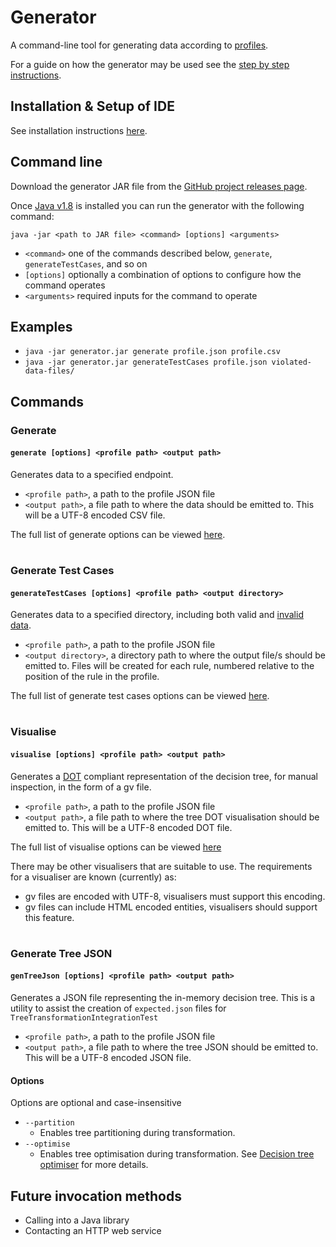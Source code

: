# Generator

A command-line tool for generating data according to [profiles](../docs/Profiles.md).

For a guide on how the generator may be used see the [step by step instructions](../docs/GettingStarted/StepByStepInstructions.md).


## Installation & Setup of IDE

See installation instructions [here](./docs/GeneratorSetup.md).

## Command line

Download the generator JAR file from the [GitHub project releases page](https://github.com/ScottLogic/data-engineering-generator/releases/).


Once [Java v1.8](https://www.java.com/en/download/manual.jsp) is installed you can run the generator with the following command:

`java -jar <path to JAR file> <command> [options] <arguments>`

* `<command>` one of the commands described below, `generate`, `generateTestCases`, and so on
* `[options]` optionally a combination of options to configure how the command operates
* `<arguments>` required inputs for the command to operate

## Examples
* `java -jar generator.jar generate profile.json profile.csv`
* `java -jar generator.jar generateTestCases profile.json violated-data-files/`

## Commands
### Generate
#### `generate [options] <profile path> <output path>`

Generates data to a specified endpoint.

* `<profile path>`, a path to the profile JSON file
* `<output path>`, a file path to where the data should be emitted to. This will be a UTF-8 encoded CSV file.

The full list of generate options can be viewed [here](../docs/Options/GenerateOptions.md).

#
### Generate Test Cases
#### `generateTestCases [options] <profile path> <output directory>`

Generates data to a specified directory, including both valid and [invalid data](./docs/DeliberateViolation.md).

* `<profile path>`, a path to the profile JSON file
* `<output directory>`, a directory path to where the output file/s should be emitted to. Files will be created for each rule, numbered relative to the position of the rule in the profile.

The full list of generate test cases options can be viewed [here](../docs/Options/GenerateTestCasesOptions.md).

#
### Visualise
#### `visualise [options] <profile path> <output path>`

Generates a <a href=https://en.wikipedia.org/wiki/DOT_(graph_description_language)>DOT</a> compliant representation of the decision tree, 
for manual inspection, in the form of a gv file.
* `<profile path>`, a path to the profile JSON file
* `<output path>`, a file path to where the tree DOT visualisation should be emitted to. This will be a UTF-8 encoded DOT file.

The full list of visualise options can be viewed [here](../docs/Options/VisualiseOptions.md) 

There may be other visualisers that are suitable to use. The requirements for a visualiser are known (currently) as:
- gv files are encoded with UTF-8, visualisers must support this encoding.
- gv files can include HTML encoded entities, visualisers should support this feature.

#
### Generate Tree JSON
#### `genTreeJson [options] <profile path> <output path>`

Generates a JSON file representing the in-memory decision tree.  This is a utility to assist the creation of `expected.json` files for `TreeTransformationIntegrationTest`

* `<profile path>`, a path to the profile JSON file
* `<output path>`, a file path to where the tree JSON should be emitted to. This will be a UTF-8 encoded JSON file.

#### Options
Options are optional and case-insensitive

* `--partition`
   * Enables tree partitioning during transformation.
* `--optimise`
   * Enables tree optimisation during transformation. See [Decision tree optimiser](./docs/OptimisationProcess.md) for more details.

## Future invocation methods

* Calling into a Java library
* Contacting an HTTP web service
